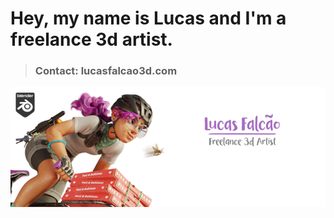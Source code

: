 # Hey, my name is Lucas and I'm a freelance 3d artist. 

> ### Contact: lucasfalcao3d.com


![Cover](/lucas_falcao_cover.png)
